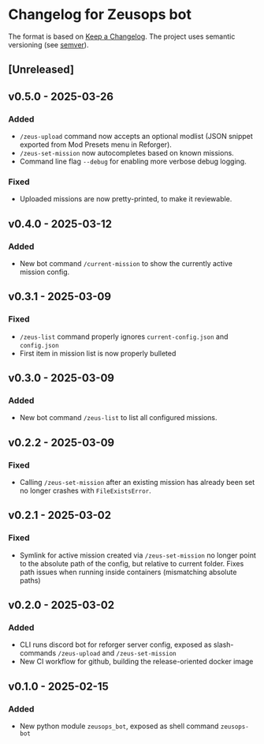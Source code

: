 # Changelog for Zeusops bot

The format is based on [Keep a Changelog](https://keepachangelog.com/en/1.0.0/).
The project uses semantic versioning (see [semver](https://semver.org)).

## [Unreleased]

## v0.5.0 - 2025-03-26

### Added

- `/zeus-upload` command now accepts an optional modlist (JSON snippet exported
  from Mod Presets menu in Reforger).
- `/zeus-set-mission` now autocompletes based on known missions.
- Command line flag `--debug` for enabling more verbose debug logging.

### Fixed

- Uploaded missions are now pretty-printed, to make it reviewable.

## v0.4.0 - 2025-03-12

### Added

- New bot command `/current-mission` to show the currently active mission config.

## v0.3.1 - 2025-03-09

### Fixed

- `/zeus-list` command properly ignores `current-config.json` and `config.json`
- First item in mission list is now properly bulleted

## v0.3.0 - 2025-03-09

### Added

- New bot command `/zeus-list` to list all configured missions.

## v0.2.2 - 2025-03-09

### Fixed

- Calling `/zeus-set-mission` after an existing mission has already been set no
  longer crashes with `FileExistsError`.

## v0.2.1 - 2025-03-02

### Fixed

- Symlink for active mission created via `/zeus-set-mission` no longer point to
  the absolute path of the config, but relative to current folder. Fixes path
  issues when running inside containers (mismatching absolute paths)

## v0.2.0 - 2025-03-02

### Added

- CLI runs discord bot for reforger server config, exposed as slash-commands
  `/zeus-upload` and `/zeus-set-mission`
- New CI workflow for github, building the release-oriented docker image

## v0.1.0 - 2025-02-15

### Added

- New python module `zeusops_bot`, exposed as shell command `zeusops-bot`
